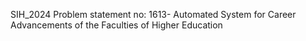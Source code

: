 SIH_2024
Problem statement no: 1613- Automated System for Career Advancements of the Faculties of Higher Education
